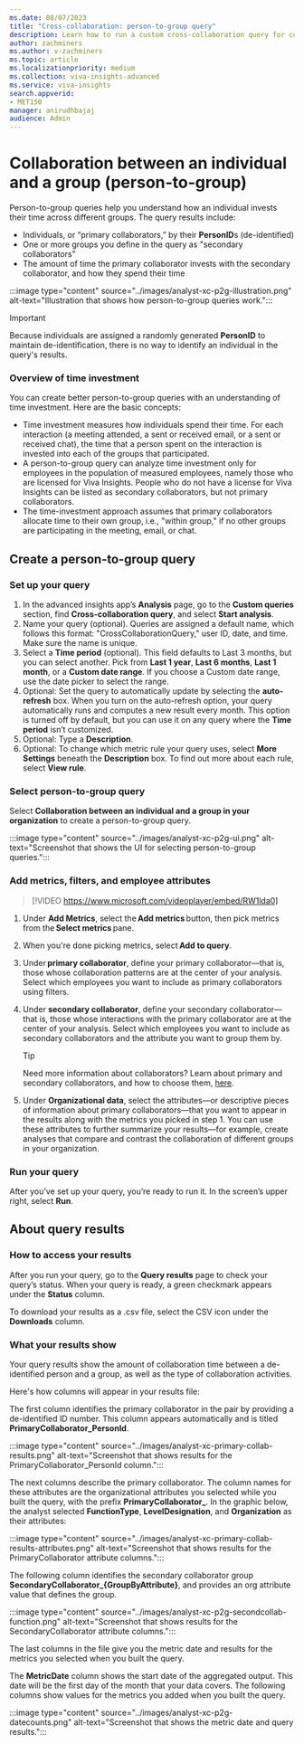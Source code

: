 ```yaml
---
ms.date: 08/07/2023
title: "Cross-collaboration: person-to-group query"
description: Learn how to run a custom cross-collaboration query for collaboration between individuals and groups in your organization
author: zachminers
ms.author: v-zachminers
ms.topic: article
ms.localizationpriority: medium 
ms.collection: viva-insights-advanced 
ms.service: viva-insights
search.appverid: 
- MET150 
manager: anirudhbajaj
audience: Admin
---
```



# Collaboration between an individual and a group (person-to-group)

Person-to-group queries help you understand how an individual invests their time across different groups. The query results include:

* Individuals, or “primary collaborators,” by their **PersonID**s (de-identified)
* One or more groups you define in the query as "secondary collaborators"
* The amount  of time the primary collaborator invests with the secondary collaborator, and how they spend their time

:::image type="content" source="../images/analyst-xc-p2g-illustration.png" alt-text="Illustration that shows how person-to-group queries work.":::

>[!Important]
>Because individuals are assigned a randomly generated **PersonID** to maintain de-identification, there is no way to identify an individual in the query's results.

### Overview of time investment

You can create better person-to-group queries with an understanding of time investment. Here are the basic concepts:

* Time investment measures how individuals spend their time. For each interaction (a meeting attended, a sent or received email, or a sent or received chat), the time that a person spent on the interaction is invested into each of the groups that participated.
* A person-to-group query can analyze time investment only for employees in the population of measured employees, namely those who are licensed for Viva Insights. People who do not have a license for Viva Insights can be listed as secondary collaborators, but not primary collaborators.
* The time-investment approach assumes that primary collaborators allocate time to their own group, i.e., "within group," if no other groups are participating in the meeting, email, or chat.

## Create a person-to-group query

### Set up your query

1.	In the advanced insights app’s **Analysis** page, go to the **Custom queries** section, find **Cross-collaboration query**, and select **Start analysis**.
1.	Name your query (optional). Queries are assigned a default name, which follows this format: "CrossCollaborationQuery," user ID, date, and time. Make sure the name is unique.
3.	Select a **Time period** (optional). This field defaults to Last 3 months, but you can select another. Pick from **Last 1 year**, **Last 6 months**, **Last 1 month**, or a **Custom date range**. If you choose a Custom date range, use the date picker to select the range.  
4.	Optional: Set the query to automatically update by selecting the **auto-refresh** box. When you turn on the auto-refresh option, your query automatically runs and computes a new result every month. This option is turned off by default, but you can use it on any query where the **Time period** isn’t customized. 
5.	Optional: Type a **Description**.
6.	Optional: To change which metric rule your query uses, select **More Settings** beneath the **Description** box. To find out more about each rule, select **View rule**.

### Select person-to-group query

Select **Collaboration between an individual and a group in your organization** to create a person-to-group query.

:::image type="content" source="../images/analyst-xc-p2g-ui.png" alt-text="Screenshot that shows the UI for selecting person-to-group queries.":::

### Add metrics, filters, and employee attributes

> [!VIDEO https://www.microsoft.com/videoplayer/embed/RW1lda0]

1. Under **Add Metrics**, select the **Add metrics** button, then pick metrics from the **Select metrics** pane.
1. When you're done picking metrics, select **Add to query**.
1. Under **primary collaborator**, define your primary collaborator—that is, those whose collaboration patterns are at the center of your analysis. Select which employees you want to include as primary collaborators using filters.
1. Under **secondary collaborator**, define your secondary collaborator—that is, those whose interactions with the primary collaborator are at the center of your analysis. Select which employees you want to include as secondary collaborators and the attribute you want to group them by.

    >[!Tip]
    > Need more information about collaborators? Learn about primary and secondary collaborators, and how to choose them, [here](collaborators.md).

3.	Under **Organizational data**, select the attributes—or descriptive pieces of information about primary collaborators—that you want to appear in the results along with the metrics you picked in step 1. You can use these attributes to further summarize your results—for example, create analyses that compare and contrast the collaboration of different groups in your organization.

### Run your query

After you’ve set up your query, you’re ready to run it. In the screen’s upper right, select **Run**.

## About query results

### How to access your results

After you run your query, go to the **Query results** page to check your query’s status. When your query is ready, a green checkmark appears under the **Status** column.

To download your results as a .csv file, select the CSV icon under the **Downloads** column.

### What your results show

Your query results show the amount of collaboration time between a de-identified person and a group, as well as the type of collaboration activities.

Here's how columns will appear in your results file:

The first column identifies the primary collaborator in the pair by providing a de-identified ID number. This column appears automatically and is titled **PrimaryCollaborator_PersonId**.

:::image type="content" source="../images/analyst-xc-primary-collab-results.png" alt-text="Screenshot that shows results for the PrimaryCollaborator_PersonId column.":::

The next columns describe the primary collaborator. The column names for these attributes are the organizational attributes you selected while you built the query, with the prefix **PrimaryCollaborator_**. In the graphic below, the analyst selected **FunctionType**, **LevelDesignation**, and **Organization** as their attributes:

:::image type="content" source="../images/analyst-xc-primary-collab-results-attributes.png" alt-text="Screenshot that shows results for the PrimaryCollaborator attribute columns.":::

The following column identifies the secondary collaborator group **SecondaryCollaborator_{GroupByAttribute}**, and provides an org attribute value that defines the group.

:::image type="content" source="../images/analyst-xc-p2g-secondcollab-function.png" alt-text="Screenshot that shows results for the SecondaryCollaborator attribute columns.":::

The last columns in the file give you the metric date and results for the metrics you selected when you built the query.

The **MetricDate** column shows the start date of the aggregated output. This date will be the first day of the month that your data covers. The following columns show values for the metrics you added when you built the query.

:::image type="content" source="../images/analyst-xc-p2g-datecounts.png" alt-text="Screenshot that shows the metric date and query results.":::